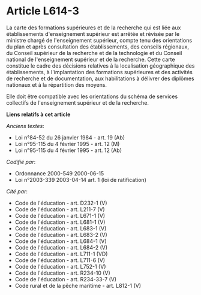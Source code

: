 # Article L614-3

La carte des formations supérieures et de la recherche qui est liée aux établissements d'enseignement supérieur est arrêtée
et révisée par le ministre chargé de l'enseignement supérieur, compte tenu des orientations du plan et après consultation des
établissements, des conseils régionaux, du Conseil supérieur de la recherche et de la technologie et du Conseil national de
l'enseignement supérieur et de la recherche. Cette carte constitue le cadre des décisions relatives à la localisation
géographique des établissements, à l'implantation des formations supérieures et des activités de recherche et de
documentation, aux habilitations à délivrer des diplômes nationaux et à la répartition des moyens.

Elle doit être compatible avec les orientations du schéma de services collectifs de l'enseignement supérieur et de la
recherche.

**Liens relatifs à cet article**

_Anciens textes_:

  - Loi n°84-52 du 26 janvier 1984 - art. 19 (Ab)
  - Loi n°95-115 du 4 février 1995 - art. 12 (M)
  - Loi n°95-115 du 4 février 1995 - art. 12 (Ab)

_Codifié par_:

  - Ordonnance 2000-549 2000-06-15
  - Loi n°2003-339 2003-04-14 art. 1 (loi de ratification)

_Cité par_:

  - Code de l'éducation - art. D232-1 (V)
  - Code de l'éducation - art. L211-7 (V)
  - Code de l'éducation - art. L671-1 (V)
  - Code de l'éducation - art. L681-1 (V)
  - Code de l'éducation - art. L683-1 (V)
  - Code de l'éducation - art. L683-2 (V)
  - Code de l'éducation - art. L684-1 (V)
  - Code de l'éducation - art. L684-2 (V)
  - Code de l'éducation - art. L711-1 (VD)
  - Code de l'éducation - art. L711-6 (V)
  - Code de l'éducation - art. L752-1 (V)
  - Code de l'éducation - art. R234-10 (V)
  - Code de l'éducation - art. R234-33-7 (V)
  - Code rural et de la pêche maritime - art. L812-1 (V)
